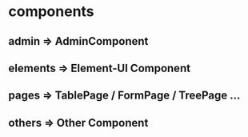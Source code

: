 # components

## admin => AdminComponent

## elements => Element-UI Component

## pages => TablePage / FormPage / TreePage ...

## others => Other Component